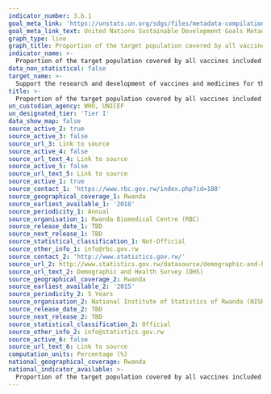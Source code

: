 ```yaml
---
indicator_number: 3.b.1
goal_meta_link: 'https://unstats.un.org/sdgs/files/metadata-compilation/Metadata-Goal-3.pdf'
goal_meta_link_text: United Nations Sustainable Development Goals Metadata (pdf 894kB)
graph_type: line
graph_title: Proportion of the target population covered by all vaccines included in their national programme/Children 12-23 months fully immunized 
indicator_name: >-
  Proportion of the target population covered by all vaccines included in their national programme
data_non_statistical: false
target_name: >-
  Support the research and development of vaccines and medicines for the communicable and non‑communicable diseases that primarily affect developing countries, provide access to affordable essential medicines and vaccines, in accordance with the Doha Declaration on the TRIPS Agreement and Public Health, which affirms the right of developing countries to use to the full the provisions in the Agreement on Trade-Related Aspects of Intellectual Property Rights regarding flexibilities to protect public health, and, in particular, provide access to medicines for all
title: >-
  Proportion of the target population covered by all vaccines included in their national programme/Children 12-23 months fully immunized 
un_custodian_agency: WHO, UNICEF
un_designated_tier: 'Tier I'
data_show_map: false
source_active_2: true
source_active_3: false
source_url_3: Link to source
source_active_4: false
source_url_text_4: Link to source
source_active_5: false
source_url_text_5: Link to source
source_active_1: true
source_contact_1: 'https://www.rbc.gov.rw/index.php?id=188'
source_geographical_coverage_1: Rwanda
source_earliest_available_1: '2018'
source_periodicity_1: Annual
source_organisation_1: Rwanda Biomedical Centre (RBC)
source_release_date_1: TBD
source_next_release_1: TBD
source_statistical_classification_1: Not-Official
source_other_info_1: info@rbc.gov.rw
source_contact_2: 'http://www.statistics.gov.rw/'
source_url_2: http://www.statistics.gov.rw/datasource/demographic-and-health-survey-dhs
source_url_text_2: Demographic and Health Survey (DHS)
source_geographical_coverage_2: Rwanda
source_earliest_available_2: '2015'
source_periodicity_2: 5 Years
source_organisation_2: National Institute of Statistics of Rwanda (NISR)
source_release_date_2: TBD
source_next_release_2: TBD
source_statistical_classification_2: Official
source_other_info_2: info@statistics.gov.rw
source_active_6: false
source_url_text_6: Link to source
computation_units: Percentage (%)
national_geographical_coverage: Rwanda
national_indicator_available: >-
  Proportion of the target population covered by all vaccines included in their national programme
---
```

